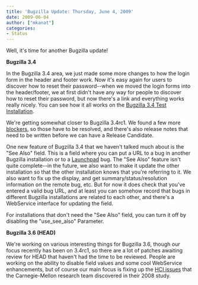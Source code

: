 ```yaml
---
title: 'Bugzilla Update: Thursday, June 4, 2009'
date: 2009-06-04
author: ["mkanat"]
categories:
- Status
---
```

Well, it's time for another Bugzilla update\!

**Bugzilla 3.4**

In the Bugzilla 3.4 area, we just made some more changes to how the
login form in the header and footer work. Now it's easy again for users
to discover how to reset their password--when we moved the login forms
into the header/footer, we at first didn't have any way for people to
discover how to reset their password, but now there's a link and
everything works really nicely. You can see how it all works on the
[Bugzilla 3.4 Test
Installation](http://landfill.bugzilla.org/bugzilla-3.4-branch/).

We're getting somewhat closer to Bugzilla 3.4rc1. We found a few more
[blockers](http://tinyurl.com/bz34rc1), so those have to be resolved,
and there's also release notes that need to be written before we can
have a Release Candidate.

One new feature of Bugzilla 3.4 that we haven't talked much about is the
"See Also" field. This is a field where you can put a URL to a bug in
another Bugzilla installation or to a [Launchpad](http://launchpad.net)
bug. The "See Also" feature isn't quite complete--in the future, we also
want to make it update the other installation so that the other
installation knows that you're referring to it. We also want to fix up
the display, and get summary/status/resolution information on the remote
bug, etc. But for now it does check that you've entered a valid bug URL,
and at least you can somehow record that bugs in different Bugzilla
installations are related to each other, and there's a WebService
interface for updating the field.

For installations that don't need the "See Also" field, you can turn it
off by disabling the "use\_see\_also" Parameter.

**Bugzilla 3.6 (HEAD)**

We're working on various interesting things for Bugzilla 3.6, though our
focus recently has been on 3.4rc1, so there are a lot of patches
awaiting review for HEAD that haven't had the time to be reviewed.
People are working on the ability to disable field values and some cool
WebService enhancements, but of course our main focus is fixing up the
[HCI issues](https://bugzilla.mozilla.org/show_bug.cgi?id=bz-hci2008)
that the Carnegie-Mellon research team discovered in their 2008 study.
